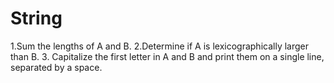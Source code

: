 # String
1.Sum the lengths of A and B. 2.Determine if A is lexicographically larger than B. 3. Capitalize the first letter in A and B and print them on a single line, separated by a space.
